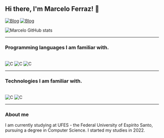## Hi there, I'm Marcelo Ferraz! 👋

[![Blog](https://img.shields.io/badge/Instagram-E4405F?style=for-the-badge&logo=instagram&logoColor=white)](https://www.instagram.com/marceloferraz.ac/)
[![Blog](https://img.shields.io/badge/LinkedIn-0077B5?style=for-the-badge&logo=linkedin&logoColor=white)](https://www.linkedin.com/in/marcelo-ferraz-a08ba4253/)

![Marcelo GitHub stats](https://github-readme-stats.vercel.app/api?username=marcelfz&show_icons=true&theme=react)

<hr>

### Programming languages I am familiar with.

<div style="display: inline-block"><br/>
    <img align="center" alt="C" src="https://img.shields.io/badge/C-00599C?style=for-the-badge&logo=c&logoColor=white">
    <img align="center" alt="C" src="https://img.shields.io/badge/Python-14354C?style=for-the-badge&logo=python&logoColor=white">
    <img align="center" alt="C" src="https://img.shields.io/badge/JavaScript-F7DF1E?style=for-the-badge&logo=javascript&logoColor=black">
</div>

<hr>

### Technologies I am familiar with.

<div style="display: inline-block"><br/>
    <img align="center" alt="C" src="https://img.shields.io/badge/HTML5-E34F26?style=for-the-badge&logo=html5&logoColor=white">
    <img align="center" alt="C" src="https://img.shields.io/badge/CSS3-1572B6?style=for-the-badge&logo=css3&logoColor=white">
</div>

<hr>

### About me

I am currently studying at UFES - the Federal University of Espírito Santo, pursuing a degree in Computer Science. I started my studies in 2022.
